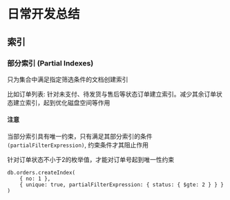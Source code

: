 # 日常开发总结

## 索引

### 部分索引 (Partial Indexes)

只为集合中满足指定筛选条件的文档创建索引

比如订单列表: 针对未支付、待发货与售后等状态订单建立索引。减少其余订单状态建立索引，起到优化磁盘空间等作用

#### 注意

当部分索引具有唯一约束，只有满足其部分索引的条件`(partialFilterExpression)`, 约束条件才其阻止作用

针对订单状态不小于2的枚举值，才能对订单号起到唯一性约束

```
db.orders.createIndex(
    { no: 1 },
    { unique: true, partialFilterExpression: { status: { $gte: 2 } } }
)
```
